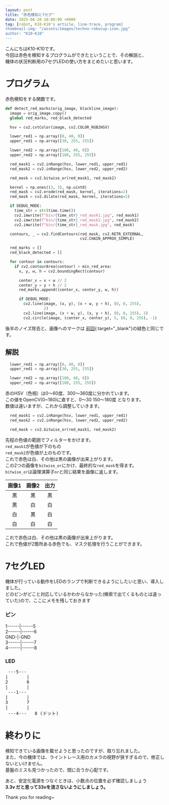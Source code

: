 ```yaml
---
layout: post
title: "赤色検知と7セグ"
date: 2025-06-20 10:00:00 +0900
tag: [robot, K10-K10's article, line-trace, program]
thumbnail-img: "/assets/images/techno-robocup-icon.jpg"
author: "K10-K10"
---
```


こんにちはK10-K10です。  
今回は赤色を検知するプログラムができたということで、その解説と、  
機体の状況判断用の7セグLEDの使い方をまとめたいと思います。  

# プログラム

赤色検知をする関数です。  

```python
def detect_red_marks(orig_image, blackline_image):
  image = orig_image.copy()
  global red_marks, red_black_detected

  hsv = cv2.cvtColor(image, cv2.COLOR_RGB2HSV)

  lower_red1 = np.array([0, 40, 0])
  upper_red1 = np.array([30, 255, 255])

  lower_red2 = np.array([100, 40, 0])
  upper_red2 = np.array([180, 255, 255])

  red_mask1 = cv2.inRange(hsv, lower_red1, upper_red1)
  red_mask2 = cv2.inRange(hsv, lower_red2, upper_red2)

  red_mask = cv2.bitwise_or(red_mask1, red_mask2)

  kernel = np.ones((3, 3), np.uint8)
  red_mask = cv2.erode(red_mask, kernel, iterations=2)
  red_mask = cv2.dilate(red_mask, kernel, iterations=2)

  if DEBUG_MODE:
    time_str = str(time.time())
    cv2.imwrite(f"bin/{time_str}_red_mask1.jpg", red_mask1)
    cv2.imwrite(f"bin/{time_str}_red_mask2.jpg", red_mask2)
    cv2.imwrite(f"bin/{time_str}_red_mask.jpg", red_mask)

  contours, _ = cv2.findContours(red_mask, cv2.RETR_EXTERNAL,
                                 cv2.CHAIN_APPROX_SIMPLE)

  red_marks = []
  red_black_detected = []

  for contour in contours:
    if cv2.contourArea(contour) > min_red_area:
      x, y, w, h = cv2.boundingRect(contour)

      center_x = x + w // 2
      center_y = y + h // 2
      red_marks.append((center_x, center_y, w, h))

      if DEBUG_MODE:
        cv2.line(image, (x, y), (x + w, y + h), (0, 0, 255),
                 2)
        cv2.line(image, (x + w, y), (x, y + h), (0, 0, 255), 2)
        cv2.circle(image, (center_x, center_y), 5, (0, 0, 255), -1)
```

後半のノイズ除去と、画像へのマークは [前回](/2025/05/11/linetrace_program.html){:target="_blank"}の緑色と同じです。  

## 解説

```python
  lower_red1 = np.array([0, 40, 0])
  upper_red1 = np.array([30, 255, 255])

  lower_red2 = np.array([100, 40, 0])
  upper_red2 = np.array([180, 255, 255])
```

赤のHSV（色相）は0～60度、300～360度に分かれています。  
この値をOpenCV(0~180)に直すと、0～30 150～180度 となります。  
数値は違いますが、これから調整していきます。  

```python
  red_mask1 = cv2.inRange(hsv, lower_red1, upper_red1)
  red_mask2 = cv2.inRange(hsv, lower_red2, upper_red2)

  red_mask = cv2.bitwise_or(red_mask1, red_mask2)
```

先程の色値の範囲でフィルターをかけます。  
`red_mask1`が色値が下のもの  
`red_mask2`が色値が上のものです。  
これで赤色は白、その他は黒の画像が出来上がります。  
この2つの画像を`bitwise_or`にかけ、最終的な`red_mask`を得ます。  
`bitwise_or`は論理演算子`or`と同じ結果を画像に返します。  

|画像1|画像2|出力|
|:---:|:---:|:---:|
|黒   |黒   |黒   |
|黒   |白   |白   |
|白   |黒   |白   |
|白   |白   |白   |

これで赤色は白、その他は黒の画像が出来上がります。  
これで色値が2箇所ある赤色でも、マスク処理を行うことができます。  

# 7セグLED

機体が行っている動作をLEDのランプで判断できるようにしたいと思い、導入しました。  
どのピンがどこと対応しているかわからなかった(検索で出てくるものとは違っていた)ので、ここにメモを残しておきます  

### ピン

1------|------5  
2------|------6  
GND-|-GND  
3------|------7  
4------|------8  

### LED  

<pre>
 ---5---
|       |
2       6
|       |
 ---1---
|       |
3       7
|       |
 ---4---   8 (ドット)
</pre>

# 終わりに

検知できている画像を載せようと思ったのですが、取り忘れました。  
また、今の機体では、ライントレース用のカメラの視野が狭すぎるので、修正しないといけません。  
基盤のミスも見つかったので、間に合うか心配です。  

あと、安定化電源をつなぐときは、小数点の位置を必ず確認しましょう  
**3.3v だと思って33vを流さないようにしましょう。**  
  
Thank you for reading~  
